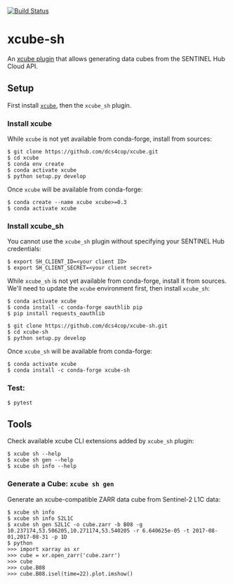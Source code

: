[![Build Status](https://ci.appveyor.com/api/projects/status/0n1boma6tdt4qhta/branch/master?svg=true)]((https://ci.appveyor.com/project/bcdev/xcube-sh))

# xcube-sh

An [xcube plugin]() that allows generating data cubes from the SENTINEL Hub Cloud API.

## Setup

First install [`xcube`](https://github.com/dcs4cop/xcube), then the `xcube_sh` plugin.

### Install xcube

While `xcube` is not yet available from conda-forge, install from sources:

    $ git clone https://github.com/dcs4cop/xcube.git
    $ cd xcube
    $ conda env create
    $ conda activate xcube
    $ python setup.py develop
    
Once `xcube` will be available from conda-forge:
    
    $ conda create --name xcube xcube>=0.3
    $ conda activate xcube
    
### Install xcube_sh

You cannot use the `xcube_sh` plugin without specifying your SENTINEL Hub credentials:

    $ export SH_CLIENT_ID=<your client ID>    
    $ export SH_CLIENT_SECRET=<your client secret>    

While `xcube_sh` is not yet available from conda-forge, install it from sources. 
We'll need to update the `xcube` environment first, then install `xcube_sh`:

    $ conda activate xcube
    $ conda install -c conda-forge oauthlib pip
    $ pip install requests_oauthlib
    
    $ git clone https://github.com/dcs4cop/xcube-sh.git
    $ cd xcube-sh
    $ python setup.py develop

Once `xcube_sh` will be available from conda-forge:

    $ conda activate xcube
    $ conda install -c conda-forge xcube-sh

### Test:

    $ pytest

    
## Tools

Check available xcube CLI extensions added by `xcube_sh` plugin:

    $ xcube sh --help
    $ xcube sh gen --help
    $ xcube sh info --help

### Generate a Cube: `xcube sh gen` 

Generate an xcube-compatible ZARR data cube from Sentinel-2 L1C data:

    $ xcube sh info
    $ xcube sh info S2L1C
    $ xcube sh gen S2L1C -o cube.zarr -b B08 -g 10.237174,53.506205,10.271174,53.540205 -r 6.640625e-05 -t 2017-08-01,2017-08-31 -p 1D
    $ python
    >>> import xarray as xr
    >>> cube = xr.open_zarr('cube.zarr')
    >>> cube
    >>> cube.B08
    >>> cube.B08.isel(time=22).plot.imshow()
